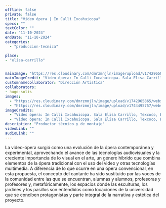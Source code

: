 ```yaml
---
offline: false
private: false
title: "Video ópera | In Calli Ixcahuicopa"
specs: ""
textColor: ""
date: "11-10-2024" 
endDate: "11-10-2024" 
categories:  
  - "produccion-tecnica"

place: 
- "elisa-carrillo"


mainImage: "https://res.cloudinary.com/dmrzmnjln/image/upload/v1742965865/website/projects/produccion-tecnica/e8xr1t4xr2rjyejg60uo.jpg"
mainImageCredit: "Video ópera: In Calli Ixcahuicopa. Sala Elisa Carrillo, Texcoco, Edo. Méx., 2024. Cortesía: Universidad Autónoma Metropolitana."
customnamecollaborator: "Dirección Artística"
collaborators:
- hugo-solis
images:
  - "https://res.cloudinary.com/dmrzmnjln/image/upload/v1742965865/website/projects/produccion-tecnica/bioavjtmqimujxuci3la.jpg"
  - "https://res.cloudinary.com/dmrzmnjln/image/upload/v1744495757/website/projects/produccion-tecnica/aw5phbtsjwzs05mnc19i.jpg"
imageCredits:
  - "Video ópera: In Calli Ixcahuicopa. Sala Elisa Carrillo, Texcoco, Edo. Méx., 2024. Cortesía: Universidad Autónoma Metropolitana."
  - "Video ópera: In Calli Ixcahuicopa. Sala Elisa Carrillo, Texcoco, Edo. Méx., 2024. Cortesía: Universidad Autónoma Metropolitana."
description: "Productor técnico y de montaje"
videoLink: ""
audioLink: ""
---
```


La video-ópera surgió como una evolución de la ópera contemporánea y experimental, aprovechando el avance de las tecnologías audiovisuales y la creciente importancia de lo visual en el arte, un género híbrido que combina elementos de la ópera tradicional con el uso del video y otras tecnologías multimedia. A diferencia de lo que ocurre en una ópera convencional, en esta propuesta, el concepto del cantante ha sido sustituido por las voces de la comunidad entre las que se encuentran, alumnas y alumnos, profesoras y profesores y, metafóricamente, los espacios donde las esculturas, los jardines y los pasillos son entendidos como locaciones de la universidad que se conciben protagonistas y parte integral de la narrativa y estética del proyecto.

